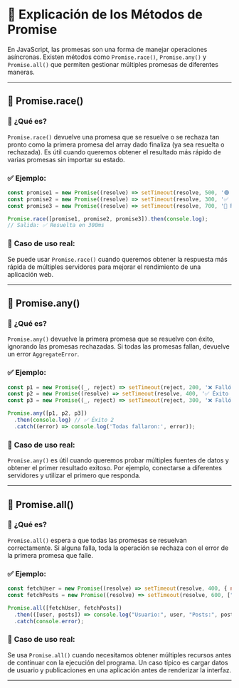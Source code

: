 # 📌 Explicación de los Métodos de Promise

En JavaScript, las promesas son una forma de manejar operaciones asíncronas. Existen métodos como `Promise.race()`, `Promise.any()` y `Promise.all()` que permiten gestionar múltiples promesas de diferentes maneras.

---

## 🔹 Promise.race()

### 📌 **¿Qué es?**
`Promise.race()` devuelve una promesa que se resuelve o se rechaza tan pronto como la primera promesa del array dado finaliza (ya sea resuelta o rechazada). Es útil cuando queremos obtener el resultado más rápido de varias promesas sin importar su estado.

### ✅ **Ejemplo:**
```javascript
const promise1 = new Promise((resolve) => setTimeout(resolve, 500, '🟢 Resuelta en 500ms'));
const promise2 = new Promise((resolve) => setTimeout(resolve, 300, '✅ Resuelta en 300ms'));
const promise3 = new Promise((resolve) => setTimeout(resolve, 700, '🔵 Resuelta en 700ms'));

Promise.race([promise1, promise2, promise3]).then(console.log);  
// Salida: ✅ Resuelta en 300ms
```

### 📌 **Caso de uso real:**
Se puede usar `Promise.race()` cuando queremos obtener la respuesta más rápida de múltiples servidores para mejorar el rendimiento de una aplicación web.

---

## 🔹 Promise.any()

### 📌 **¿Qué es?**
`Promise.any()` devuelve la primera promesa que se resuelve con éxito, ignorando las promesas rechazadas. Si todas las promesas fallan, devuelve un error `AggregateError`.

### ✅ **Ejemplo:**
```javascript
const p1 = new Promise((_, reject) => setTimeout(reject, 200, '❌ Falló 1'));
const p2 = new Promise((resolve) => setTimeout(resolve, 400, '✅ Éxito 2'));
const p3 = new Promise((_, reject) => setTimeout(reject, 300, '❌ Falló 3'));

Promise.any([p1, p2, p3])
  .then(console.log) // ✅ Éxito 2
  .catch((error) => console.log('Todas fallaron:', error));
```

### 📌 **Caso de uso real:**
`Promise.any()` es útil cuando queremos probar múltiples fuentes de datos y obtener el primer resultado exitoso. Por ejemplo, conectarse a diferentes servidores y utilizar el primero que responda.

---

## 🔹 Promise.all()

### 📌 **¿Qué es?**
`Promise.all()` espera a que todas las promesas se resuelvan correctamente. Si alguna falla, toda la operación se rechaza con el error de la primera promesa que falle.

### ✅ **Ejemplo:**
```javascript
const fetchUser = new Promise((resolve) => setTimeout(resolve, 400, { name: "Juan" }));
const fetchPosts = new Promise((resolve) => setTimeout(resolve, 600, ["Post 1", "Post 2"]));

Promise.all([fetchUser, fetchPosts])
  .then(([user, posts]) => console.log("Usuario:", user, "Posts:", posts))
  .catch(console.error);
```

### 📌 **Caso de uso real:**
Se usa `Promise.all()` cuando necesitamos obtener múltiples recursos antes de continuar con la ejecución del programa. Un caso típico es cargar datos de usuario y publicaciones en una aplicación antes de renderizar la interfaz.

---
